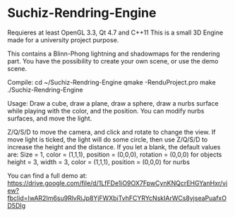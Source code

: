 # Suchiz-Rendring-Engine

Requieres at least OpenGL 3.3, Qt 4.7 and C++11
This is a small 3D Engine made for a university project purpose.

This contains a Blinn-Phong lightning and shadowmaps for the rendering part.
You have the possibility to create your own scene, or use the demo scene.

Compile:
cd ~/Suchiz-Rendring-Engine
qmake -RenduProject.pro
make
./Suchiz-Rendring-Engine


Usage:
Draw a cube, draw a plane, draw a sphere, draw a nurbs surface while playing with the color, and the position.
You can modify nurbs surfaces, and move the light.

Z/Q/S/D to move the camera, and click and rotate to change the view.
If move light is ticked, the light will do some circle, then use Z/Q/S/D to increase the height and the distance.
If you let a blank, the default values are: 
Size = 1, color = (1,1,1), position = (0,0,0), rotation = (0,0,0) for objects
height = 3, width = 3, color = (1,1,1), position = (0,0,0) for nurbs

You can find a full demo at: https://drive.google.com/file/d/1LfFDe1iO9OX7FpwCynKNQcrEHGYanHxr/view?fbclid=IwAR2Im6su9RlvRiJp8YjFWXbiTvhFCYRYcNskIArWCs8yjseaPuafxOD5DIg


